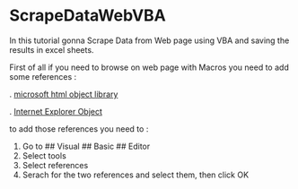 # ScrapeDataWebVBA

In this tutorial gonna Scrape Data from Web page using VBA and saving the results in excel sheets.

First of all if you need to browse on web page with Macros you need to add some references :

. [microsoft html object library](https://arkham46.developpez.com/articles/office/officeweb/?page=page_1)

. [Internet Explorer Object](https://riptutorial.com/vba/example/27772/internet-explorer-object)

to add those references you need to :
1. Go to  ## Visual ## Basic ## Editor
2. Select  tools
3. Select references
4. Serach for the two references and select them, then click  OK
